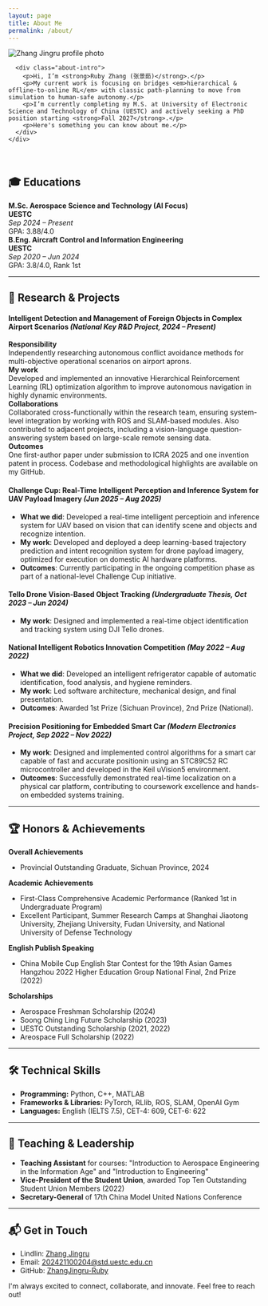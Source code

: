```yaml
---
layout: page
title: About Me
permalink: /about/
---
```


<section class="about-hero">
  <div class="container">
    <div class="about-wrapper">
      <div class="about-image">
        <img src="{{ site.baseurl }}/images/02.jpg" alt="Zhang Jingru profile photo" />
      </div>

      <div class="about-intro">
        <p>Hi, I’m <strong>Ruby Zhang (张景茹)</strong>.</p>
        <p>My current work is focusing on bridges <em>hierarchical & offline‑to‑online RL</em> with classic path‑planning to move from simulation to human‑safe autonomy.</p>
        <p>I’m currently completing my M.S. at University of Electronic Science and Technology of China (UESTC) and actively seeking a PhD position starting <strong>Fall 2027</strong>.</p>
        <p>Here's something you can know about me.</p>
      </div>
    </div>
  </div>
</section>

<div style="margin-top: 4rem;"></div>

<section class="about-education">
  <h2>🎓 Educations</h2>

  <div class="edu-row">
    <div class="edu-degree">
      <strong>M.Sc. Aerospace Science and Technology (AI Focus)</strong>
    </div>
    <div class="edu-school">
      <strong>UESTC</strong>
    </div>
    <div class="edu-time">
      <em>Sep 2024 – Present</em><br>
      GPA: 3.88/4.0
    </div>
  </div>

  <div class="edu-row">
    <div class="edu-degree">
      <strong>B.Eng. Aircraft Control and Information Engineering</strong>
    </div>
    <div class="edu-school">
      <strong>UESTC</strong>
    </div>
    <div class="edu-time">
      <em>Sep 2020 – Jun 2024</em><br>
      GPA: 3.8/4.0, Rank 1st
    </div>
  </div>
</section>

---

## 🚀 Research & Projects

#### Intelligent Detection and Management of Foreign Objects in Complex Airport Scenarios *(National Key R&D Project, 2024 – Present)*

**Responsibility**\
Independently researching autonomous conflict avoidance methods for multi-objective operational scenarios on airport aprons.\
**My work**\
Developed and implemented an innovative Hierarchical Reinforcement Learning (RL) optimization algorithm to improve autonomous navigation in highly dynamic environments.\
**Collaborations**\
Collaborated cross-functionally within the research team, ensuring system-level integration by working with ROS and SLAM-based modules. Also contributed to adjacent projects, including a vision-language question-answering system based on large-scale remote sensing data.\
**Outcomes**\
One first-author paper under submission to ICRA 2025 and one invention patent in process. Codebase and methodological highlights are available on my GitHub.

#### Challenge Cup: Real-Time Intelligent Perception and Inference System for UAV Payload Imagery *(Jun 2025 – Aug 2025)*

- **What we did**: Developed a real-time intelligent perceptioin and inference system for UAV based on vision that can identify scene and objects and recognize intention.
- **My work**: Developed and deployed a deep learning-based trajectory prediction and intent recognition system for drone payload imagery, optimized for execution on domestic AI hardware platforms.
- **Outcomes**: Currently participating in the ongoing competition phase as part of a national-level Challenge Cup initiative.

#### Tello Drone Vision-Based Object Tracking *(Undergraduate Thesis, Oct 2023 – Jun 2024)*

- **My work**: Designed and implemented a real-time object identification and tracking system using DJI Tello drones.

#### National Intelligent Robotics Innovation Competition *(May 2022 – Aug 2022)*

- **What we did**: Developed an intelligent refrigerator capable of automatic identification, food analysis, and hygiene reminders.
- **My work**: Led software architecture, mechanical design, and final presentation.
- **Outcomes**: Awarded 1st Prize (Sichuan Province), 2nd Prize (National).

#### Precision Positioning for Embedded Smart Car *(Modern Electronics Project, Sep 2022 – Nov 2022)*

- **My work**: Designed and implemented control algorithms for a smart car capable of fast and accurate positionin using an STC89C52 RC microcontroller and developed in the Keil uVision5 environment.
- **Outcomes**: Successfully demonstrated real-time localization on a physical car platform, contributing to coursework excellence and hands-on embedded systems training.

---

## 🏆 Honors & Achievements

**Overall Achievements**
- Provincial Outstanding Graduate, Sichuan Province, 2024

**Academic Achievements**
- First-Class Comprehensive Academic Performance (Ranked 1st in Undergraduate Program)
- Excellent Participant, Summer Research Camps at Shanghai Jiaotong University, Zhejiang University, Fudan University, and National University of Defense Technology

**English Publish Speaking**
- China Mobile Cup English Star Contest for the 19th Asian Games Hangzhou 2022 Higher Education Group National Final, 2nd Prize (2022)

**Scholarships**
- Aerospace Freshman Scholarship (2024)
- Soong Ching Ling Future Scholarship (2023)
- UESTC Outstanding Scholarship (2021, 2022)
- Areospace Full Scholarship (2022)

---

## 🛠 Technical Skills

- **Programming:** Python, C++, MATLAB
- **Frameworks & Libraries:** PyTorch, RLlib, ROS, SLAM, OpenAI Gym
- **Languages:** English (IELTS 7.5), CET-4: 609, CET-6: 622

---

## 🌟 Teaching & Leadership

- **Teaching Assistant** for courses: "Introduction to Aerospace Engineering in the Information Age" and "Introduction to Engineering"
- **Vice-President of the Student Union**, awarded Top Ten Outstanding Student Union Members (2022)
- **Secretary-General** of 17th China Model United Nations Conference

---

## 📬 Get in Touch

- Lindlin: [Zhang Jingru](https://www.linkedin.com/in/景茹-张-146665357)
- Email: [202421100204@std.uestc.edu.cn](mailto:202421100204@std.uestc.edu.cn)
- GitHub: [ZhangJingru-Ruby](https://github.com/ZhangJingru-Ruby)

I'm always excited to connect, collaborate, and innovate. Feel free to reach out!
